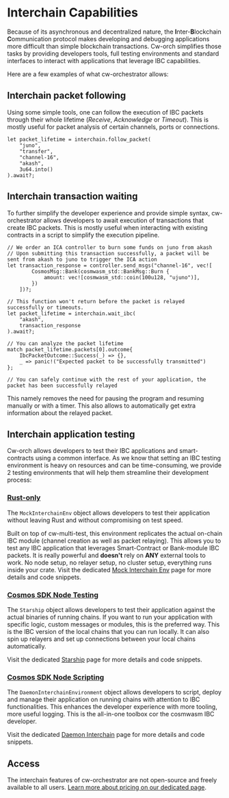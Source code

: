 # Interchain Capabilities

Because of its asynchronous and decentralized nature, the **I**nter-**B**lockchain **C**ommunication protocol makes developing and debugging applications more difficult than simple blockchain transactions.
Cw-orch simplifies those tasks by providing developers tools, full testing environments and standard interfaces to interact with applications that leverage IBC capabilities.

Here are a few examples of what cw-orchestrator allows:

## Interchain packet following

Using some simple tools, one can follow the execution of IBC packets through their whole lifetime (*Receive*, *Acknowledge* or *Timeout*).
This is mostly useful for packet analysis of certain channels, ports or connections.

```rust,ignore
let packet_lifetime = interchain.follow_packet(
    "juno",
    "transfer",
    "channel-16",
    "akash",
    3u64.into()
).await?;
```

## Interchain transaction waiting

To further simplify the developer experience and provide simple syntax, cw-orchestrator allows developers to await execution of transactions that create IBC packets.
This is mostly useful when interacting with existing contracts in a script to simplify the execution pipeline.

```rust,ignore
// We order an ICA controller to burn some funds on juno from akash
// Upon submitting this transaction successfully, a packet will be sent from akash to juno to trigger the ICA action
let transaction_response = controller.send_msgs("channel-16", vec![
        CosmosMsg::Bank(cosmwasm_std::BankMsg::Burn {
            amount: vec![cosmwasm_std::coin(100u128, "ujuno")],
        })
    ])?;

// This function won't return before the packet is relayed successfully or timeouts. 
let packet_lifetime = interchain.wait_ibc(
    "akash",
    transaction_response
).await?;

// You can analyze the packet lifetime
match packet_lifetime.packets[0].outcome{
    IbcPacketOutcome::Success(_) => {},
    _ => panic!("Expected packet to be successfully transmitted")
};

// You can safely continue with the rest of your application, the packet has been successfully relayed
```

This namely removes the need for pausing the program and resuming manually or with a timer.
This also allows to automatically get extra information about the relayed packet.

## Interchain application testing

Cw-orch allows developers to test their IBC applications and smart-contracts using a common interface. As we know that setting an IBC testing environment is heavy on resources and can be time-consuming, we provide 2 testing environments that will help them streamline their development process:

### [Rust-only](./integrations/mock.md)

The `MockInterchainEnv` object allows developers to test their application without leaving Rust and without compromising on test speed.

Built on top of cw-multi-test, this environment replicates the actual on-chain IBC module (channel creation as well as packet relaying). This allows you to test any IBC application that leverages Smart-Contract or Bank-module IBC packets. It is really powerful and **doesn't** rely on **ANY** external tools to work. No node setup, no relayer setup, no cluster setup, everything runs inside your crate. Visit the dedicated [Mock Interchain Env](./integrations/mock.md) page for more details and code snippets.

### [Cosmos SDK Node Testing](./integrations/daemon.md#for-testing)

The `Starship` object allows developers to test their application against the actual binaries of running chains. If you want to run your application with specific logic, custom messages or modules, this is the preferred way. This is the IBC version of the local chains that you can run locally. It can also spin up relayers and set up connections between your local chains automatically.

Visit the dedicated [Starship](./integrations/daemon.md#for-testing) page for more details and code snippets.

### [Cosmos SDK Node Scripting](./integrations/daemon.md#scripting)

The `DaemonInterchainEnvironment` object allows developers to script, deploy and manage their application on running chains with attention to IBC functionalities. This enhances the developer experience with more tooling, more useful logging. This is the all-in-one toolbox cor the cosmwasm IBC developer.

Visit the dedicated [Daemon Interchain](./integrations/daemon.md#scripting) page for more details and code snippets.

## Access

The interchain features of cw-orchestrator are not open-source and freely available to all users. <a href="https://abstract.money/orchestrator" target="_blank">Learn more about pricing on our dedicated page</a>.

